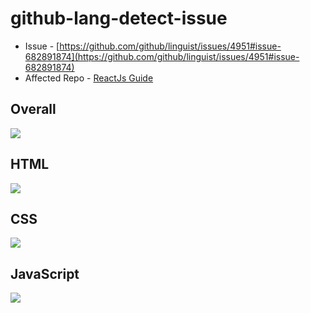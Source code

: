 # github-lang-detect-issue
* Issue - [https://github.com/github/linguist/issues/4951#issue-682891874](https://github.com/github/linguist/issues/4951#issue-682891874)
* Affected Repo - [ReactJs Guide](https://github.com/abhinavg916/reactjs-guide)

## Overall
![](https://github.com/abhinavg916/github-lang-detect-issue/blob/master/Overall.JPG)

## HTML
![](https://github.com/abhinavg916/github-lang-detect-issue/blob/master/HTML.JPG)

## CSS
![](https://github.com/abhinavg916/github-lang-detect-issue/blob/master/CSS.JPG)

## JavaScript
![](https://github.com/abhinavg916/github-lang-detect-issue/blob/master/JavaScript.JPG)
